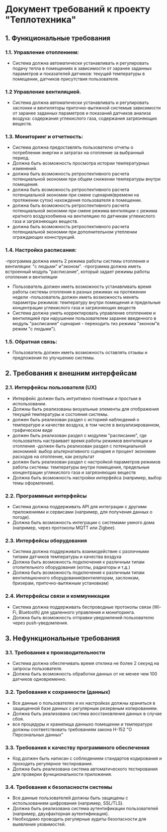 # Документ требований к проекту "Теплотехника"

## 1. Функциональные требования

### 1.1. Управление отоплением:
- Система должна автоматически устанавливать и регулировать подачу тепла в помещениях в зависимости от заранее заданных параметров и показателей датчиков: текущей температуры в помещении, датчиков присутствия пользователя.
### 1.2 Управление вентиляцией.
- Система должна автоматически устанавливать и регулировать заслонки и вентиляторы приточно-вытяжной системыв зависимости от заранее заданных параметров и показаний датчиков анализа воздуха: содержания углекислого газа, содержания загрязняющих веществ.
### 1.3. Мониторинг и отчетность:
- Система должна предоставлять пользователю отчеты о потреблении энергии и затратах на отопление за выбранный период.
- Должна быть возможность просмотра истории температурных изменений.
- должна быть возможность ретроспективного расчета потенциальной экономии при общем снижении температуры внутри помещения.
- должна быть возможность ретроспективного расчета потенциальной экономии при смене сценария(времени на протяжении суток) нахождения пользователя в помещении.
- должна быть возможность ретроспективного расчета потенциальной экономии при смене режима вентиляции с режима кратного воздухообмена на вентиляцию по датчикам углекислого газа и загрязняющих веществ.  
- должна быть возможность ретроспективного расчета потенциальной экономии при дополнительном утеплении ограждающих коннструкций.
### 1.4. Настройка расписания:
-программа должна иметь 2 режима работы системы отопления и вентиляции: "с людьми" и"эконом".
-программа должна иметь встроенный модуль "расписание", который задает режимы работы отопления и вентиляции
- Пользователь должен иметь возможность устанавливать время работы системы отопления в разных режимах на протяжении недели
-пользователь должен иметь возможность менять параметры режимов: температуру внутри помещения и предельные концентрации углекислого газа и загрязняющих веществ
- Система должна уметь корректировать управление отоплением и вентиляцией при нарушении пользователем заранее введенного в модуль "расписание" сценария - переходить тиз режима "эконом"в режим "с людьми").
### 1.5. Обратная связь:
- Пользователь должен иметь возможность оставлять отзывы и предложения по улучшению системы.

## 2. Требования к внешним интерфейсам

### 2.1. Интерфейсы пользователя (UX)
- Интерфейс должен быть интуитивно понятным и простым в использовании.
- Должны быть реализованы визуальные элементы для отображения текущей температуры и состояния системы.
- должен быть реализован раздел с историей наблюдений о температуре и качестве воздуха, в том числе в визуализированном, графическом виде
- должен быть реализован раздел с модулем "расписание", где пользователь настраивает время работы режимов вентиляции и отопления
-должен быть реализован раздел с потенциальной экономией: выбор альтернативного сценария и процент экономии расходов на отопление, как результат
- должен быть реализован раздел с настройкой параметров режимов работы системы: температуры внутри помещения, предельные концентрации углекислого газа и загрязняющих веществ
- Должна быть возможность настройки интерфейса (например, выбор темы оформления).

### 2.2. Программные интерфейсы
- Система должна поддерживать API для интеграции с другими приложениями и сервисами (например, для получения данных о погоде).
- Должна быть возможность интеграции с системами умного дома (например, через протоколы MQTT или Zigbee).

### 2.3. Интерфейсы оборудования
- Система должна поддерживать взаимодействие с различными типами датчиков температуры и качества воздуха
- Должна быть возможность подключения к различным типам отопительного оборудования (котлы, радиаторы и т.д.)
- Должна быть возможность подключения к различным типам вентиляционного оборудования(вентиляторам, заслонкам, бризерам, приточно-вытяжным установкам)

### 2.4. Интерфейсы связи и коммуникации
- Система должна поддерживать беспроводные протоколы связи (Wi-Fi, Bluetooth) для удаленного управления и мониторинга.
- Должна быть возможность отправки уведомлений пользователю через push-уведомления.

## 3. Нефункциональные требования

### 3.1. Требования к производительности
- Система должна обеспечивать время отклика не более 2 секунд на запросы пользователя.
- Должна быть возможность обработки данных от не менее чем 100 датчиков одновременно.

### 3.2. Требования к сохранности (данных)
- Все данные о пользователях и их настройках должны храниться в защищенной базе данных с регулярным резервным копированием.
- Должна быть реализована система восстановления данных в случае сбоя.
- все процедуры и хранилища данныхо помещении и температуре должны соответствовать требованиям закона Н-152 "О Персональных данных"

### 3.3. Требования к качеству программного обеспечения
- Код должен быть написан с соблюдением стандартов кодирования и проходить регулярное тестирование.
- Должна быть реализована система автоматического тестирования для проверки функциональности приложения.

### 3.4. Требования к безопасности системы
- Все данные пользователей должны быть защищены с использованием шифрования (например, SSL/TLS).
- Должна быть реализована система аутентификации пользователей (например, двухфакторная аутентификация).
- Необходимо проводить регулярные аудиты безопасности для выявления уязвимостей.
